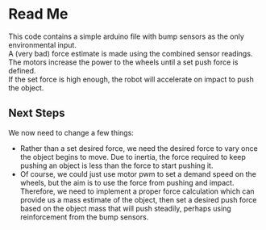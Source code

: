 # Read Me

This code contains a simple arduino file with bump sensors as the only environmental input. <br>
A (very bad) force estimate is made using the combined sensor readings. <br>
The motors increase the power to the wheels until a set push force is defined. <br>
If the set force is high enough, the robot will accelerate on impact to push the object. <br>

## Next Steps

We now need to change a few things:

- Rather than a set desired force, we need the desired force to vary once the object begins to move. Due to inertia, the force required to keep pushing an object is less
than the force to start pushing it.
- Of course, we could just use motor pwm to set a demand speed on the wheels, but the aim is to use the force from pushing and impact. Therefore, we need to implement a
proper force calculation which can provide us a mass estimate of the object, then set a desired push force based on the object mass that will push steadily, perhaps using
reinforcement from the bump sensors.



